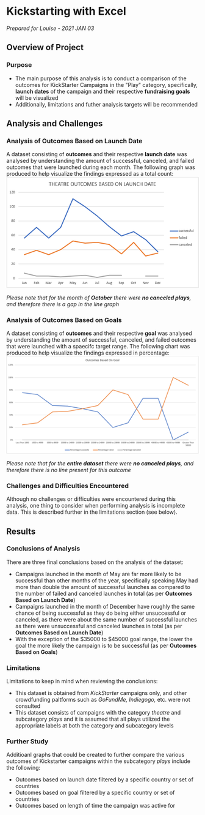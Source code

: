 # Kickstarting with Excel

*Prepared for Louise - 2021 JAN 03*

## Overview of Project

### Purpose

* The main purpose of this analysis is to conduct a comparison of the outcomes for KickStarter Campaigns in the "Play" category, specifically, **launch dates** of the campaign and their respective **fundraising goals** will be visualized
* Additionally, limitations and futher analysis targets will be recommended

## Analysis and Challenges

### Analysis of Outcomes Based on Launch Date

A dataset consisting of **outcomes** and their respective **launch date** was analysed by understanding the amount of successful, canceled, and failed outcomes that were launched during each month. The following graph was produced to help visualize the findings expressed as a total count:
![Theatre_Outcomes vs Launch](Theatre_Outcomes_vs_Launch.png)

*Please note that for the month of **October** there were **no canceled plays**, and therefore there is a gap in the line graph*

### Analysis of Outcomes Based on Goals

A dataset consisting of **outcomes** and their respective **goal** was analysed by understanding the amount of successful, canceled, and failed outcomes that were launched with a spaecifc target range. The following chart was produced to help visualize the findings expressed in percentage:
![Outcomes vs Goals](Outcomes_vs_Goals.png)

*Please note that for the **entire dataset** there were **no canceled plays**, and therefore there is no line present for this outcome*

### Challenges and Difficulties Encountered

Although no challenges or difficulties were encountered during this analysis, one thing to consider when performing analysis is incomplete data. This is described further in the limitations section (see below).

## Results

### Conclusions of Analysis

There are three final conclusions based on the analysis of the dataset:
* Campaigns launched in the month of May are far more likely to be successful than other months of the year, specifically speaking May had more than double the amount of successful launches as compared to the number of failed and canceled launches in total (as per **Outcomes Based on Launch Date**)
* Campaigns launched in the month of December have roughly the same chance of being successful as they do being either unsuccessful or canceled, as there were about the same number of successful launches as there were unsuccessful and canceled launches in total (as per **Outcomes Based on Launch Date**)
* With the exception of the $35000 to $45000 goal range, the lower the goal the more likely the campaign is to be successful (as per **Outcomes Based on Goals**)

### Limitations 

Limitations to keep in mind when reviewing the conclusions:
* This dataset is obtained from *KickStarter* campaigns only, and other crowdfunding paltforms such as *GoFundMe, Indiegogo,* etc. were not consulted
* This dataset consists of campaigns with the category *theatre* and subcategory *plays* and it is assumed that all plays utilized the appropriate labels at both the category and subcategory levels

### Further Study

Additioanl graphs that could be created to further compare the various outcomes of Kickstarter campaigns within the subcategory *plays* include the following:
* Outcomes based on launch date filtered by a specific country or set of countries
* Outcomes based on goal filtered by a specific country or set of countries
* Outcomes based on length of time the campaign was active for
